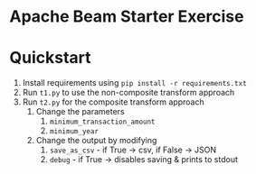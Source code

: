 # Apache Beam Starter Exercise

# Quickstart

1. Install requirements using `pip install -r requirements.txt`
2. Run `t1.py` to use the non-composite transform approach
3. Run `t2.py` for the composite transform approach
   1. Change the parameters 
      1. `minimum_transaction_amount` 
      2. `minimum_year`
   2. Change the output by modifying
      1. `save_as_csv` - if True -> csv, if False -> JSON
      2. `debug` - if True -> disables saving & prints to stdout
